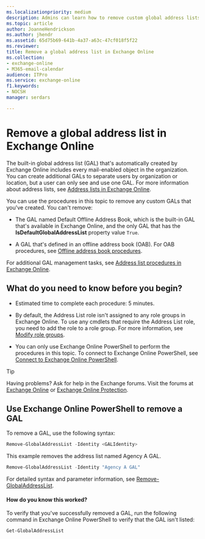 ```yaml
---
ms.localizationpriority: medium
description: Admins can learn how to remove custom global address lists (GALs) from Exchange Online.
ms.topic: article
author: JoanneHendrickson
ms.author: jhendr
ms.assetid: 65d75b69-641b-4a37-a63c-47cf018f5f22
ms.reviewer:
title: Remove a global address list in Exchange Online
ms.collection:
- exchange-online
- M365-email-calendar
audience: ITPro
ms.service: exchange-online
f1.keywords:
- NOCSH
manager: serdars

---
```


# Remove a global address list in Exchange Online

The built-in global address list (GAL) that's automatically created by Exchange Online includes every mail-enabled object in the organization. You can create additional GALs to separate users by organization or location, but a user can only see and use one GAL. For more information about address lists, see [Address lists in Exchange Online](address-lists.md).

You can use the procedures in this topic to remove any custom GALs that you've created. You can't remove:

- The GAL named Default Offline Address Book, which is the built-in GAL that's available in Exchange Online, and the only GAL that has the **IsDefaultGlobalAddressList** property value `True`.

- A GAL that's defined in an offline address book (OAB). For OAB procedures, see [Offline address book procedures](../offline-address-books/offline-address-book-procedures.md).

For additional GAL management tasks, see [Address list procedures in Exchange Online](address-list-procedures.md).

## What do you need to know before you begin?

- Estimated time to complete each procedure: 5 minutes.

- By default, the Address List role isn't assigned to any role groups in Exchange Online. To use any cmdlets that require the Address List role, you need to add the role to a role group. For more information, see [Modify role groups](../../permissions-exo/role-groups.md#modify-role-groups).

- You can only use Exchange Online PowerShell to perform the procedures in this topic. To connect to Exchange Online PowerShell, see [Connect to Exchange Online PowerShell](/powershell/exchange/connect-to-exchange-online-powershell).

> [!TIP]
> Having problems? Ask for help in the Exchange forums. Visit the forums at [Exchange Online](https://social.technet.microsoft.com/forums/msonline/home?forum=onlineservicesexchange) or [Exchange Online Protection](https://social.technet.microsoft.com/forums/forefront/home?forum=FOPE).

## Use Exchange Online PowerShell to remove a GAL

To remove a GAL, use the following syntax:

```PowerShell
Remove-GlobalAddressList -Identity <GALIdentity>
```

This example removes the address list named Agency A GAL.

```PowerShell
Remove-GlobalAddressList -Identity "Agency A GAL"
```

For detailed syntax and parameter information, see [Remove-GlobalAddressList](/powershell/module/exchange/remove-globaladdresslist).

#### How do you know this worked?

To verify that you've successfully removed a GAL, run the following command in Exchange Online PowerShell to verify that the GAL isn't listed:

```PowerShell
Get-GlobalAddressList
```
